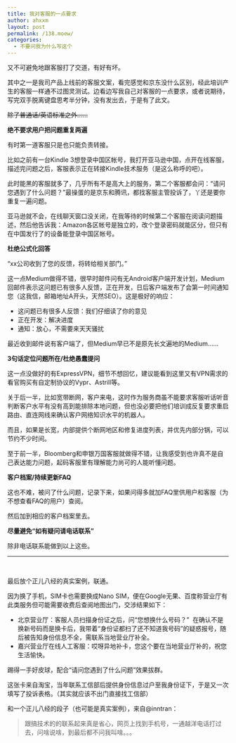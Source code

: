 ```yaml
---
title: 我对客服的一点要求
author: ahxxm
layout: post
permalink: /138.moew/
categories:
  - 不要问我为什么写这个
---
```

又不可避免地跟客服打了交道，有好有坏。

其中之一是我司产品上线前的客服文案，看完感觉和京东没什么区别，经此培训产生的客服一样通不过图灵测试。边看边写我自己对客服的一点要求，或者说期待，写完双手脱离键盘思考半分钟，没有发出去，于是有了此文。

<!--more-->

<del>除了普通话/英语标准之外……</del>

**绝不要求用户把问题重复两遍**

有时第一道客服只是也只能负责转接。

比如之前有一台Kindle 3想登录中国区帐号，我打开亚马逊中国，点开在线客服，描述完问题之后，客服表示正在转接Kindle技术服务（是这么称呼的吧）。

此时能黑的客服就多了，几乎所有不是高大上的服务，第二个客服都会问：“请问您遇到了什么问题？”最操蛋的是京东和腾讯，都找客服主管投诉了，丫还是要你重复一遍问题。

亚马逊就不会，在线聊天窗口没关闭，在我等待的时候第二个客服在阅读问题描述，然后他告诉我：Amazon各区帐号是独立的，改个登录密码就能区分，但只有在中国发行了的设备能登录中国区帐号。

**杜绝公式化回答**

“xx公司收到了您的反馈，将转给相关部门。”

这一点Medium做得不错，很早时邮件问有无Android客户端开发计划，Medium回邮件表示这问题已有很多人反馈，正在开发，日后客户端发布了会第一时间通知您（这我信，邮箱地址A开头，天然SEO）。这是极好的响应：

  * 这问题已有很多人反馈：我们仔细读了你的意见
  * 正在开发：解决进度
  * 通知：放心，不需要来天天骚扰

最近收到邮件说有客户端了，但Medium早已不是原先长文遍地的Medium……

**3句话定位问题所在/杜绝愚蠢提问**

这一点没做好的有ExpressVPN，细节不想回忆，建议能看到这里又有VPN需求的看官购买有自定制协议的Vypr、Astrill等。

关于后一半，比如宽带断网，客户来电，这时作为服务商虽不能要求客服听话听音判断客户水平有没有高到能排除本地问题，但也没必要把他们培训成反复要求重启路由、直连网线来确认客户网络知识水平的机器人。

而且，如果是长宽，内部提供个断网地区和修复进度列表，并优先内部分锅，可以节约不少时间。

至于前一半，Bloomberg和申银万国客服就做得不错，让我感受到也许真不是自己表达能力问题，起码客服里有理解能力尚可的人能听懂问题。

**客户档案/持续更新FAQ**

这也不难，被问了什么问题，记录下来，如果问得多就加FAQ里供用户和客服（为不想查看FAQ的用户）查阅。

然后加到相应的客户档案里去。

**尽量避免“如有疑问请电话联系”**

除非电话联系能做到以上这些。

* * *

&nbsp;

最后放个正儿八经的真实案例，联通。

因为换了手机，SIM卡也需要换成Nano SIM，便在Google无果、百度称营业厅有此类服务但可能需要收费后查阅地图出门，交涉结果如下：

  * 北京营业厅：客服人员扫描身份证之后，问“您想换什么号码？”  在确认不是换新号码而是换卡后，我带着“身份证都扫了还不知道我号码”的疑惑报号，随后被告知身份信息不全，需联系当地营业厅补全。
  * 嘉兴营业厅在线人工客服：哎呀异地补卡，您这个要在当地营业厅补的，祝您生活愉快。

踢得一手好皮球，配合“请问您遇到了什么问题”效果拔群。

这张卡来自淘宝，当年联系工信部后提供身份信息过户至我身份证下，于是又一次填写了投诉表格。（其实就应该不出门直接找工信部）

和一个正儿八经的段子（也可能是真实案例），来自@inntran：

> 跟搞技术的的联系起来真是省心，网页上找到手机号，一通越洋电话打过去，问啥说啥，到最后都不问我叫啥。。。